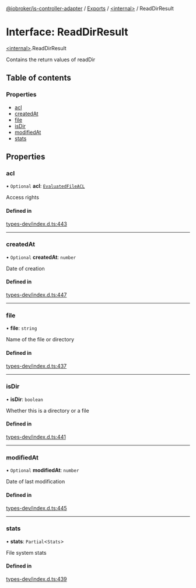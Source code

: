 [@iobroker/js-controller-adapter](../README.md) / [Exports](../modules.md) / [\<internal\>](../modules/internal_.md) / ReadDirResult

# Interface: ReadDirResult

[\<internal\>](../modules/internal_.md).ReadDirResult

Contains the return values of readDir

## Table of contents

### Properties

- [acl](internal_.ReadDirResult.md#acl)
- [createdAt](internal_.ReadDirResult.md#createdat)
- [file](internal_.ReadDirResult.md#file)
- [isDir](internal_.ReadDirResult.md#isdir)
- [modifiedAt](internal_.ReadDirResult.md#modifiedat)
- [stats](internal_.ReadDirResult.md#stats)

## Properties

### acl

• `Optional` **acl**: [`EvaluatedFileACL`](internal_.EvaluatedFileACL.md)

Access rights

#### Defined in

[types-dev/index.d.ts:443](https://github.com/ioBroker/ioBroker.js-controller/blob/61327866b90efaa299b3a560327c6e11c31c7707/packages/types-dev/index.d.ts#L443)

___

### createdAt

• `Optional` **createdAt**: `number`

Date of creation

#### Defined in

[types-dev/index.d.ts:447](https://github.com/ioBroker/ioBroker.js-controller/blob/61327866b90efaa299b3a560327c6e11c31c7707/packages/types-dev/index.d.ts#L447)

___

### file

• **file**: `string`

Name of the file or directory

#### Defined in

[types-dev/index.d.ts:437](https://github.com/ioBroker/ioBroker.js-controller/blob/61327866b90efaa299b3a560327c6e11c31c7707/packages/types-dev/index.d.ts#L437)

___

### isDir

• **isDir**: `boolean`

Whether this is a directory or a file

#### Defined in

[types-dev/index.d.ts:441](https://github.com/ioBroker/ioBroker.js-controller/blob/61327866b90efaa299b3a560327c6e11c31c7707/packages/types-dev/index.d.ts#L441)

___

### modifiedAt

• `Optional` **modifiedAt**: `number`

Date of last modification

#### Defined in

[types-dev/index.d.ts:445](https://github.com/ioBroker/ioBroker.js-controller/blob/61327866b90efaa299b3a560327c6e11c31c7707/packages/types-dev/index.d.ts#L445)

___

### stats

• **stats**: `Partial`\<`Stats`\>

File system stats

#### Defined in

[types-dev/index.d.ts:439](https://github.com/ioBroker/ioBroker.js-controller/blob/61327866b90efaa299b3a560327c6e11c31c7707/packages/types-dev/index.d.ts#L439)
